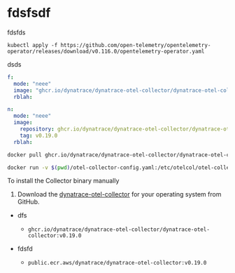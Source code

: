 # fdsfsdf

fdsfds

```shell
kubectl apply -f https://github.com/open-telemetry/opentelemetry-operator/releases/download/v0.116.0/opentelemetry-operator.yaml
```

dsds

```yaml
f:
  mode: "neee"
  image: "ghcr.io/dynatrace/dynatrace-otel-collector/dynatrace-otel-collector:v0.19.0"
  rblah:
```

```yaml
n:
  mode: "neee"
  image:
    repository: ghcr.io/dynatrace/dynatrace-otel-collector/dynatrace-otel-collector
    tag: v0.19.0
  rblah:
```

```bash
docker pull ghcr.io/dynatrace/dynatrace-otel-collector/dynatrace-otel-collector:v0.19.0
```

```bash
docker run -v $(pwd)/otel-collector-config.yaml:/etc/otelcol/otel-collector-config.yaml ghcr.io/dynatrace/dynatrace-otel-collector/dynatrace-otel-collector:v0.19.0 --config=/etc/otelcol/otel-collector-config.yaml
```

To install the Collector binary manually

1. Download the [dynatrace-otel-collector](https://github.com/Dynatrace/dynatrace-otel-collector/releases/v0.19.0) for your operating system from GitHub.

* dfs
  * `ghcr.io/dynatrace/dynatrace-otel-collector/dynatrace-otel-collector:v0.19.0`

* fdsfd
  * `public.ecr.aws/dynatrace/dynatrace-otel-collector:v0.19.0`